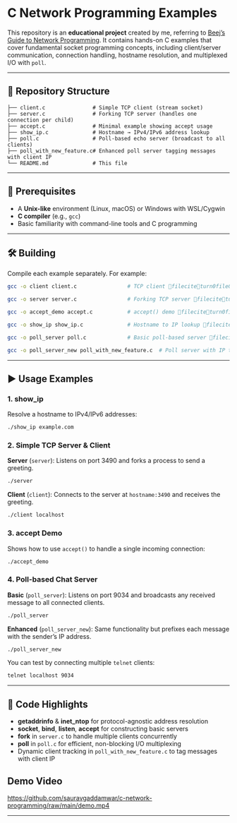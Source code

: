 # C Network Programming Examples

This repository is an **educational project** created by me, referring to [Beej’s Guide to Network Programming](https://beej.us/guide/bgnet/html/). It contains hands-on C examples that cover fundamental socket programming concepts, including client/server communication, connection handling, hostname resolution, and multiplexed I/O with `poll`.

---

## 📁 Repository Structure

```
├── client.c               # Simple TCP client (stream socket)
├── server.c               # Forking TCP server (handles one connection per child)
├── accept.c               # Minimal example showing accept usage
├── show_ip.c              # Hostname → IPv4/IPv6 address lookup
├── poll.c                 # Poll-based echo server (broadcast to all clients)
├── poll_with_new_feature.c# Enhanced poll server tagging messages with client IP
└── README.md              # This file
```

---

## 🔧 Prerequisites

* A **Unix-like** environment (Linux, macOS) or Windows with WSL/Cygwin
* **C compiler** (e.g., `gcc`)
* Basic familiarity with command-line tools and C programming

---

## 🛠 Building

Compile each example separately. For example:

```bash
gcc -o client client.c                # TCP client fileciteturn0file0
```

```bash
gcc -o server server.c                # Forking TCP server fileciteturn0file3
```

```bash
gcc -o accept_demo accept.c           # accept() demo fileciteturn0file4
```

```bash
gcc -o show_ip show_ip.c              # Hostname to IP lookup fileciteturn0file6
```

```bash
gcc -o poll_server poll.c             # Basic poll-based server fileciteturn0file1
```

```bash
gcc -o poll_server_new poll_with_new_feature.c  # Poll server with IP tagging fileciteturn0file2
```

---

## ▶️ Usage Examples

### 1. show\_ip

Resolve a hostname to IPv4/IPv6 addresses:

```bash
./show_ip example.com
```

### 2. Simple TCP Server & Client

**Server** (`server`): Listens on port 3490 and forks a process to send a greeting.

```bash
./server
```

**Client** (`client`): Connects to the server at `hostname:3490` and receives the greeting.

```bash
./client localhost
```

### 3. accept Demo

Shows how to use `accept()` to handle a single incoming connection:

```bash
./accept_demo
```

### 4. Poll-based Chat Server

**Basic** (`poll_server`): Listens on port 9034 and broadcasts any received message to all connected clients.

```bash
./poll_server
```

**Enhanced** (`poll_server_new`): Same functionality but prefixes each message with the sender’s IP address.

```bash
./poll_server_new
```

You can test by connecting multiple `telnet` clients:

```bash
telnet localhost 9034
```

---

## 📝 Code Highlights

* **getaddrinfo** & **inet\_ntop** for protocol-agnostic address resolution
* **socket**, **bind**, **listen**, **accept** for constructing basic servers
* **fork** in `server.c` to handle multiple clients concurrently
* **poll** in `poll.c` for efficient, non-blocking I/O multiplexing
* Dynamic client tracking in `poll_with_new_feature.c` to tag messages with client IP

## Demo Video
https://github.com/sauravgaddamwar/c-network-programming/raw/main/demo.mp4

---
